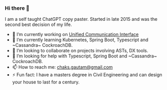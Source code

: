 ### Hi there 👋
I am a self taught ChatGPT copy paster. Started in late 2015 and was the second best decision of my life.

- 🔭 I’m currently working on [Unified Communication Interface](https://github.com/Samagra-Development/UCI)
- 🌱 I’m currently learning Kubernetes, Spring Boot, Typescript and ~Cassandra~ CockroachDB.
- 👯 I’m looking to collaborate on projects involving ASTs, DX tools.
- 🤔 I’m looking for help with Typescript, Spring Boot and ~Cassandra~ CockroachDB.
- 📫 How to reach me: chaks.gautam@gmail.com
- ⚡ Fun fact: I have a masters degree in Civil Engineering and can design your house to last for a century.
